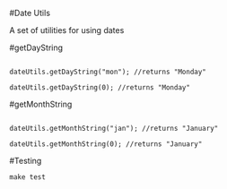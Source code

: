#Date Utils

A set of utilities for using dates

#getDayString

```

dateUtils.getDayString("mon"); //returns "Monday"

dateUtils.getDayString(0); //returns "Monday"

```

#getMonthString

```

dateUtils.getMonthString("jan"); //returns "January"

dateUtils.getMonthString(0); //returns "January"

```

#Testing

```
make test
```